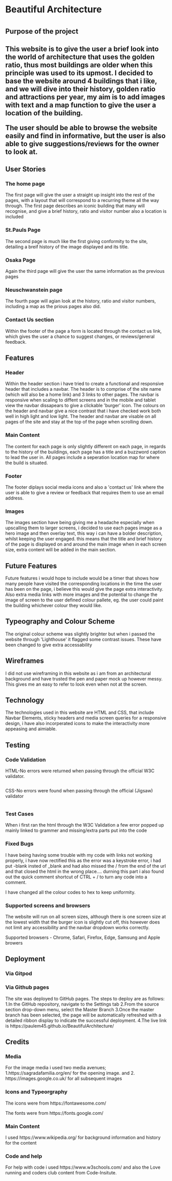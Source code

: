 <h1>Beautiful Architecture<h1> 

<h2>Purpose of the project<h2>

<p>This website is to give the user a brief look into the world of architecture that uses the golden ratio, thus most buildings are older when this principle was used to its upmost. I decided to base the website around 4 buildings that i like, and we will dive into their history, golden ratio and attractions per year, my aim is to add images with text and a map function to give the user a location of the building.<p>

<p>The user should be able to browse the website easily and find in informative, but the user is also able to give suggestions/reviews for the owner to look at.</p>

<h2>User Stories</h2>

<h3>The home page</h3>

<p>The first page will give the user a straight up insight into the rest of the pages, with a layout that will correspond to a recurring theme all the way through. The first page describes an iconic building that many will recognise, and give a brief history, ratio and visitor number also a location is included</p>

<h3>St.Pauls Page</h3>

<p>The second page is much like the first giving conformity to the site, detailing a breif history of the image displayed and its title.</p>

<h3>Osaka Page</h3>

<p>Again the third page will give the user the same information as the previous pages</p>

<h3>Neuschwanstein page</h3>

<p>The fourth page will agian look at the history, ratio and visitor numbers, including a map as the prious pages also did.</p>

<h3>Contact Us section</h3>

<p>Within the footer of the page a form is located through the contact us link, which gives the user a chance to suggest changes, or reviews/general feedback.</p>

<h2>Features</h2>

<h3>Header</h3>

<p>Within the header section i have tried to create a functional and responsive header that includes a navbar. The header is to comprise of the site name (which will also be a home link) and 3 links to other pages. The navbar is responsive when scaling to diffent screens and in the mobile and tablet view the navbar dissapears to give a clickable 'burger' icon. The colours on the header and navbar give a nice contrast that i have checked work both well in high light and low light. The header and navbar are visable on all pages of the site and stay at the top of the page when scrolling down.</p>

<h3>Main Content</h3>

<p>The content for each page is only slightly different on each page, in regards to the history of the buildings, each page has a title and a buzzword caption to lead the user in. All pages include a seperation location map for where the build is situated.</p>

<h3>Footer</h3>

<p>The footer diplays social media icons and also a 'contact us' link where the user is able to give a review or feedback that requires them to use an email address.</p>

<h3>Images</h3>

<p>The images section have being giving me a headache especially when upscalling them to larger screens, i decided to use each pages image as a hero image and then overlay text, this way i can have a bolder description, whilst keeping the user engaged. this means that the title and brief history of the page is displayed on and around the main image when in each screen size, extra content will be added in the main section.</p>

<h2>Future Features</h2>

<p>Future features i would hope to include would be a timer that shows how many people have visited the corresponding locations in the time the user has been on the page, i believe this would give the page extra interactivity. Also extra media links with more images and the potential to change the image of screen to the user defined colour pallete, eg. the user could paint the building whichever colour they would like.</p>

<h2>Typeography and Colour Scheme</h2>

<p>The original colour scheme was slightly brighter but when i passed the website through 'Lighthouse' it flagged some contrast issues. These have been changed to give extra accessability</p>

<h2>Wireframes</h2>

<p>I did not use wireframing in this website as i am from an architectural background and have trusted the pen and paper mock up however messy. This gives me an easy to refer to look even when not at the screen.</p>

<h2>Technology</h2>

<p>The technologies used in this website are HTML and CSS, that include Navbar Elements, sticky headers and media screen queries for a responsive design, i have also incorperated icons to make the interactivity more appeasing and aimiable. </p>

<h2>Testing</h2>

<h3>Code Validation</h3>

<p>HTML-No errors were returned when passing through the official W3C validator.</p>

<img>

<p>CSS-No errors were found when passing through the official (Jigsaw) validator</p>

<img>

<h3>Test Cases</h3>

<p>When i first ran the html through the W3C Validation a few error popped up mainly linked to grammer and missing/extra parts put into the code</p>

<h3>Fixed Bugs</h3>

<p>I have being having some trouble with my code with links not working properly, i have now rectified this as the error was a keystroke error, i had put -blank insted of _blank and had also missed the / from the end of the url and that closed the html in the wrong place.... durning this part i also found out the quick comment shortcut of CTRL + / to turn any code into a comment.</p>

<p>I have changed all the colour codes to hex to keep uniformity.</p>

<h3>Supported screens and browsers</h3>

<p>The website will run on all screen sizes, although there is one screen size at the lowest width that the burger icon is slightly cut off, this however does not limit any accessibility and the navbar dropdown works correctly.</p>

<p>Supported browsers - Chrome, Safari, Firefox, Edge, Samsung and Apple browers</p>

<h2>Deployment</h2>

<h3>Via Gitpod</h3>

<h3>Via Github pages</h3>

<p>The site was deployed to GitHub pages. The steps to deploy are as follows:
    1.In the GitHub repository, navigate to the Settings tab
    2.From the source section drop-down menu, select the Master Branch
    3.Once the master branch has been selected, the page will be automatically refreshed with a detailed ribbon display to indicate the successful deployment.
    4.The live link is https://paulem45.github.io/BeautifulArchitecture/ </p>

<h2>Credits</h2>

<h3>Media</h3>

<p>For the image media i used two media avenues;
1.https://sagradafamilia.org/en/ for the opening image.
and 
2. https://images.google.co.uk/ for all subsequent images</p>

<h3>Icons and Typeorgraphy</h3>

<p>The icons were from https://fontawesome.com/</p>

<p>The fonts were from https://fonts.google.com/</p>

<h3>Main Content</h3>

<p>I used https://www.wikipedia.org/ for background information and history for the content</p>

<h3>Code and help</h3>

<p>For help with code i used https://www.w3schools.com/ and also the Love running and coders club content from Code-Insitute.</p>